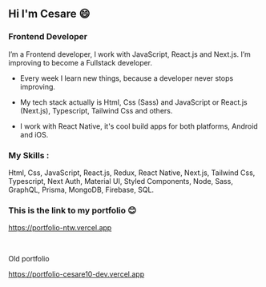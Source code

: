 ## Hi I'm Cesare 😄
### Frontend Developer

I’m a Frontend developer, I work with JavaScript, React.js and Next.js. I’m improving to become a Fullstack developer.

- Every week I learn new things, because a developer never stops improving.

- My tech stack actually is Html, Css (Sass) and JavaScript or React.js (Next.js), Typescript, Tailwind Css and others.

- I work with React Native, it's cool build apps for both platforms, Android and iOS.

### My Skills :
Html, Css, JavaScript, React.js, Redux, React Native, Next.js, Tailwind Css, Typescript, Next Auth, Material UI, Styled Components, Node, Sass, GraphQL, Prisma, MongoDB, Firebase, SQL.

### This is the link to my portfolio 😊

https://portfolio-ntw.vercel.app

</br>

Old portfolio

https://portfolio-cesare10-dev.vercel.app

<!--
**Cesare10-dev/Cesare10-dev** is a ✨ _special_ ✨ repository because its `README.md` (this file) appears on your GitHub profile.

Here are some ideas to get you started:

- 🔭 I’m currently working on ...
- 🌱 I’m currently learning ...
- 👯 I’m looking to collaborate on ...
- 🤔 I’m looking for help with ...
- 💬 Ask me about ...
- 📫 How to reach me: ...
- 😄 Pronouns: ...
- ⚡ Fun fact: ...
-->
